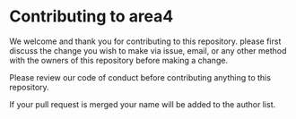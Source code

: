 # Contributing to area4

We welcome and thank you for contributing to this repository. please first discuss the change you wish to make via issue, email, or 
any other method with the owners of this repository before making a change.

Please review our code of conduct before contributing anything to this repository.

If your pull request is merged your name will be added to the author list.
